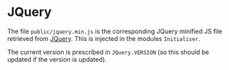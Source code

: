 # JQuery

The file `public/jquery.min.js` is the corresponding JQuery minified JS file retrieved from [JQuery](https://jquery.com). This is injected in the modules `Initialiser`.

The current version is prescribed in `JQuery.VERSION` (so this should be updated if the version is updated).